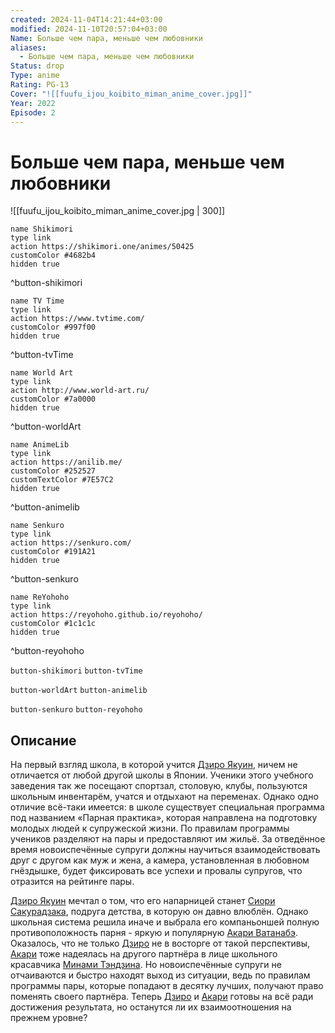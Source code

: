 ```yaml
---
created: 2024-11-04T14:21:44+03:00
modified: 2024-11-10T20:57:04+03:00
Name: Больше чем пара, меньше чем любовники
aliases:
  - Больше чем пара, меньше чем любовники
Status: drop
Type: anime
Rating: PG-13
Cover: "![[fuufu_ijou_koibito_miman_anime_cover.jpg]]"
Year: 2022
Episode: 2
---
```


# Больше чем пара, меньше чем любовники

![[fuufu_ijou_koibito_miman_anime_cover.jpg | 300]]

```button
name Shikimori
type link
action https://shikimori.one/animes/50425
customColor #4682b4
hidden true
```
^button-shikimori

```button
name TV Time
type link
action https://www.tvtime.com/
customColor #997f00
hidden true
```
^button-tvTime

```button
name World Art
type link
action http://www.world-art.ru/
customColor #7a0000
hidden true
```
^button-worldArt

```button
name AnimeLib
type link
action https://anilib.me/
customColor #252527
customTextColor #7E57C2
hidden true
```
^button-animelib

```button
name Senkuro
type link
action https://senkuro.com/
customColor #191A21
hidden true
```
^button-senkuro

```button
name ReYohoho
type link
action https://reyohoho.github.io/reyohoho/
customColor #1c1c1c
hidden true
```
^button-reyohoho

`button-shikimori` `button-tvTime`

`button-worldArt` `button-animelib`

`button-senkuro` `button-reyohoho`

## Описание

На первый взгляд школа, в которой учится [Дзиро Якуин](https://shikimori.one/characters/191320-jirou-yakuin), ничем не отличается от любой другой школы в Японии. Ученики этого учебного заведения так же посещают спортзал, столовую, клубы, пользуются школьным инвентарём, учатся и отдыхают на переменах. Однако одно отличие всё-таки имеется: в школе существует специальная программа под названием «Парная практика», которая направлена на подготовку молодых людей к супружеской жизни. По правилам программы учеников разделяют на пары и предоставляют им жильё. За отведённое время новоиспечённые супруги должны научиться взаимодействовать друг с другом как муж и жена, а камера, установленная в любовном гнёздышке, будет фиксировать все успехи и провалы супругов, что отразится на рейтинге пары.

[Дзиро Якуин](https://shikimori.one/characters/191320-jirou-yakuin) мечтал о том, что его напарницей станет [Сиори Сакурадзака](https://shikimori.one/characters/191319-shiori-sakurazaka), подруга детства, в которую он давно влюблён. Однако школьная система решила иначе и выбрала его компаньоншей полную противоположность парня - яркую и популярную [Акари Ватанабэ](https://shikimori.one/characters/180599-akari-watanabe). Оказалось, что не только [Дзиро](https://shikimori.one/characters/191320-jirou-yakuin) не в восторге от такой перспективы, [Акари](https://shikimori.one/characters/180599-akari-watanabe) тоже надеялась на другого партнёра в лице школьного красавчика [Минами Тэндзина](https://shikimori.one/characters/191321-minami-tenjin). Но новоиспечённые супруги не отчаиваются и быстро находят выход из ситуации, ведь по правилам программы пары, которые попадают в десятку лучших, получают право поменять своего партнёра. Теперь [Дзиро](https://shikimori.one/characters/191320-jirou-yakuin) и [Акари](https://shikimori.one/characters/180599-akari-watanabe) готовы на всё ради достижения результата, но останутся ли их взаимоотношения на прежнем уровне?
